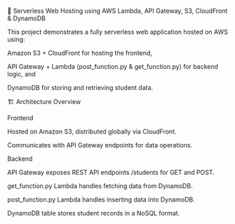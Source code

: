 🧠 Serverless Web Hosting using AWS Lambda, API Gateway, S3, CloudFront & DynamoDB

This project demonstrates a fully serverless web application hosted on AWS using:

Amazon S3 + CloudFront for hosting the frontend,

API Gateway + Lambda (post_function.py & get_function.py) for backend logic, and

DynamoDB for storing and retrieving student data.

🏗️ Architecture Overview

Frontend

Hosted on Amazon S3, distributed globally via CloudFront.

Communicates with API Gateway endpoints for data operations.

Backend

API Gateway exposes REST API endpoints /students for GET and POST.

get_function.py Lambda handles fetching data from DynamoDB.

post_function.py Lambda handles inserting data into DynamoDB.

DynamoDB table stores student records in a NoSQL format.

